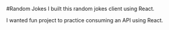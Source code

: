 #Random Jokes
I built this random jokes client using React.

I wanted fun project to practice consuming an API using React.
